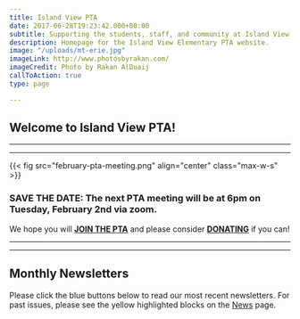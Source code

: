 ```yaml
---
title: Island View PTA
date: 2017-06-28T19:23:42.000+00:00
subtitle: Supporting the students, staff, and community at Island View Elementary.
description: Homepage for the Island View Elementary PTA website.
image: "/uploads/mt-erie.jpg"
imageLink: http://www.photosbyrakan.com/
imageCredit: Photo by Rakan AlDuaij
callToAction: true
type: page

---
```

## Welcome to Island View PTA!

***

***

{{< fig src="february-pta-meeting.png" align="center" class="max-w-s" >}}

### SAVE THE DATE:  The next PTA meeting will be at 6pm on Tuesday, February 2nd via zoom.

We hope you will [**JOIN THE PTA**](https://www.islandviewpta.org/membership) and please consider [**DONATING**](https://www.islandviewpta.org/donate) if you can!

***

***

## Monthly Newsletters

Please click the blue buttons below to read our most recent newsletters.
For past issues, please see the yellow highlighted blocks on the [News](/news) page.